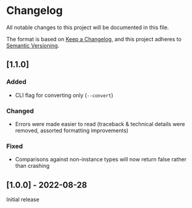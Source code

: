 # Changelog

All notable changes to this project will be documented in this file.

The format is based on [Keep a Changelog](https://keepachangelog.com/en/1.0.0/),
and this project adheres to [Semantic Versioning](https://semver.org/spec/v2.0.0.html).

## [1.1.0]

### Added

- CLI flag for converting only (`--convert`)

### Changed

- Errors were made easier to read (traceback & technical details were removed, assorted formatting improvements)

### Fixed

- Comparisons against non-instance types will now return false rather than crashing

## [1.0.0] - 2022-08-28

Initial release
